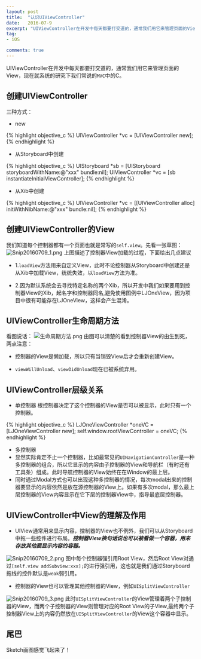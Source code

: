 ```yaml
---
layout: post
title:  "认识UIViewController"
date:   2016-07-9
excerpt: "UIViewController在开发中每天都要打交道的，通常我们用它来管理页面的View，现在就系统的研究下我们常说的MVC中的C。"
tag:
- iOS

comments: true
---
```



UIViewController在开发中每天都要打交道的，通常我们用它来管理页面的View，现在就系统的研究下我们常说的`MVC`中的C。

## 创建UIViewController
三种方式：

- new

{% highlight objective_c %}
UIViewController *vc = [UIViewController new];
{% endhighlight %}

- 从Storyboard中创建

{% highlight objective_c %}
UIStoryboard *sb = [UIStoryboard storyboardWithName:@"xxx" bundle:nil];
UIViewController *vc = [sb instantiateInitialViewController];
{% endhighlight %}

- 从Xib中创建

{% highlight objective_c %}
UIViewController *vc = [[UIViewController alloc] initWithNibName:@"xxx" bundle:nil];
{% endhighlight %}

## 创建UIViewController的View
我们知道每个控制器都有一个页面也就是常写的`self.view`。先看一张草图：
![Snip20160709_1.png](http://ww4.sinaimg.cn/mw1024/6b7cdce2gw1f6uttnmvexj20mj0ih40i.jpg)
上图描述了控制器View加载的过程，下面给出几点建议

- 1.`loadView`方法用来自定义View，此时不论控制器从Storyboard中创建还是从Xib中加载View，统统失效，以`loadView`方法为准。

- 2.因为默认系统会去寻找特定名称的两个Xib，所以开发中我们如果要用到控制器View的Xib，起名字和控制器同名,避免使用图例中LJOneView，因为项目中很有可能存在LJOneView，这样会产生混淆。


## UIViewController生命周期方法
看图说话：
![生命周期方法.png](http://ww3.sinaimg.cn/mw1024/6b7cdce2gw1f6uttm5nyij20yg0dhtbp.jpg)
由图可以清楚的看到控制器View的由生到死，两点注意：

- 控制器的View是懒加载，所以只有当销毁View后才会重新创建View。

- `viewWillUnload`、`viewDidUnload`现在已被系统弃用。

## UIViewController层级关系
- 单控制器
根控制器决定了这个控制器的View是否可以被显示，此时只有一个控制器。

{% highlight objective_c %}
LJOneViewController *oneVC = [LJOneViewController new];
self.window.rootViewController = oneVC;
{% endhighlight %}

- 多控制器
 - 显然实际肯定不止一个控制器，比如最常见的`UINavigationController`是一种多控制器的组合，所以它显示的内容由子控制器的View和导航栏（有时还有工具条）组成。此时导航控制器的View始终在在Window的最上层。
 - 同时通过Modal方式也可以出现这种多控制器的情况，每次modal出来的控制器要显示的内容依然是放在源控制器的View上。如果有多次modal，那么最上层控制器的View内容显示在它下层的控制器View中，指导最底层控制器。

## UIViewController中View的理解及作用
- UIView通常用来显示内容，控制器的View也不例外，我们可以从Storyboard中拖一些控件进行布局。***控制器View换句话说也可以被看做一个容器，用来存放其他要显示内容的容器。***

![Snip20160709_2.png](http://ww4.sinaimg.cn/mw1024/6b7cdce2gw1f6uttmvuwdj20fd09emxl.jpg)
图中每个控制器强引用Root View，然后Root View对通过`[self.view addSubview:xxx];`的进行强引用，这也就是我们通过Storyboard拖线的控件默认是`weak`弱引用。
- 控制器的View也可以管理其他控制器的View，例如`UISplitViewController`

![Snip20160709_3.png](http://ww2.sinaimg.cn/mw1024/6b7cdce2gw1f6uttl3fzqj20jf0f53zd.jpg)
此时`UISplitViewController`的View管理着两个子控制器的View，而两个子控制器的View则管理对应的Root View的子View,最终两个子控制器View上的内容仍然放在`UISplitViewController`的View这个容器中显示。

## 尾巴
Sketch画图感觉飞起来了！
